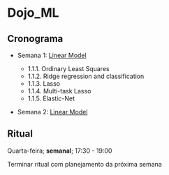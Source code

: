 # Dojo_ML



## Cronograma
* Semana 1: [Linear Model](https://scikit-learn.org/stable/modules/linear_model.html)
    * 1.1.1. Ordinary Least Squares
    * 1.1.2. Ridge regression and classification
    * 1.1.3. Lasso
    * 1.1.4. Multi-task Lasso
    * 1.1.5. Elastic-Net 

* Semana 2: [Linear Model](https://scikit-learn.org/stable/modules/linear_model.html)

## Ritual 

Quarta-feira; **semanal**; 17:30 - 19:00 

Terminar ritual com planejamento da próxima semana 